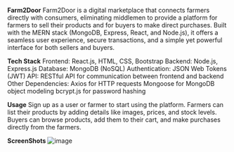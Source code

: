 **Farm2Door**
Farm2Door is a digital marketplace that connects farmers directly with consumers, eliminating middlemen to provide a platform for farmers to sell their products and for buyers to make direct purchases.
Built with the MERN stack (MongoDB, Express, React, and Node.js), it offers a seamless user experience, secure transactions, and a simple yet powerful interface for both sellers and buyers.

**Tech Stack**
Frontend: React.js, HTML, CSS, Bootstrap
Backend: Node.js, Express.js
Database: MongoDB (NoSQL)
Authentication: JSON Web Tokens (JWT)
API: RESTful API for communication between frontend and backend
Other Dependencies:
Axios for HTTP requests
Mongoose for MongoDB object modeling
bcrypt.js for password hashing

**Usage**
Sign up as a user or farmer to start using the platform.
Farmers can list their products by adding details like images, prices, and stock levels.
Buyers can browse products, add them to their cart, and make purchases directly from the farmers.

**ScreenShots**
![image](https://github.com/user-attachments/assets/bdd61ef0-0254-4dad-9738-3c311087c622)


